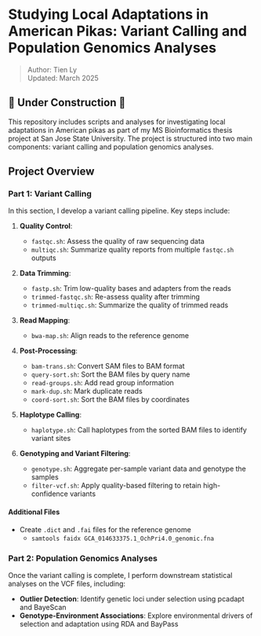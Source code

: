 # Studying Local Adaptations in American Pikas: Variant Calling and Population Genomics Analyses

> Author: Tien Ly  
> Updated: March 2025

## 🚧 Under Construction 🚧

This repository includes scripts and analyses for investigating local adaptations in American pikas as part of my MS Bioinformatics thesis project at San Jose State University. The project is structured into two main components: variant calling and population genomics analyses.

## Project Overview

### Part 1: Variant Calling

In this section, I develop a variant calling pipeline. Key steps include:

1. **Quality Control**:
    - `fastqc.sh`: Assess the quality of raw sequencing data
    - `multiqc.sh`: Summarize quality reports from multiple `fastqc.sh` outputs
   
2. **Data Trimming**:
    - `fastp.sh`: Trim low-quality bases and adapters from the reads
    - `trimmed-fastqc.sh`: Re-assess quality after trimming
    - `trimmed-multiqc.sh`: Summarize the quality of trimmed reads

3. **Read Mapping**:
    - `bwa-map.sh`: Align reads to the reference genome

4. **Post-Processing**:
    - `bam-trans.sh`: Convert SAM files to BAM format
    - `query-sort.sh`: Sort the BAM files by query name
    - `read-groups.sh`: Add read group information
    - `mark-dup.sh`: Mark duplicate reads
    - `coord-sort.sh`: Sort the BAM files by coordinates
   
5. **Haplotype Calling**:
    - `haplotype.sh`: Call haplotypes from the sorted BAM files to identify variant sites

6. **Genotyping and Variant Filtering**:
    - `genotype.sh`: Aggregate per-sample variant data and genotype the samples
    - `filter-vcf.sh`: Apply quality-based filtering to retain high-confidence variants

#### Additional Files
- Create `.dict` and `.fai` files for the reference genome
    - `samtools faidx GCA_014633375.1_OchPri4.0_genomic.fna`

### Part 2: Population Genomics Analyses

Once the variant calling is complete, I perform downstream statistical analyses on the VCF files, including:

- **Outlier Detection**: Identify genetic loci under selection using pcadapt and BayeScan
- **Genotype-Environment Associations**: Explore environmental drivers of selection and adaptation using RDA and BayPass
